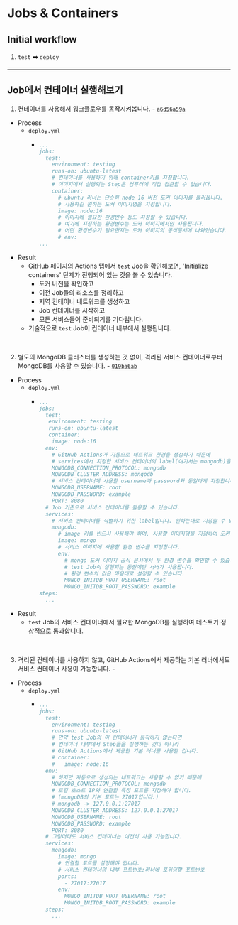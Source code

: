 # Jobs & Containers

## Initial workflow

1. `test` ➡️ `deploy`

---

## Job에서 컨테이너 실행해보기

1. 컨테이너를 사용해서 워크플로우를 동작시켜봅니다. - [`a6d56a59a`](https://github.com/seongjin2427/08.jobs-container/commit/a6d56a59ab95d13820900fec15a25001e68982ef)

- Process
  - `deploy.yml`
    - ```yml
      ...
      jobs:
        test:
          environment: testing
          runs-on: ubuntu-latest
          # 컨테이너를 사용하기 위해 container키를 지정합니다.
          # 이미지에서 실행되는 Step은 컴퓨터에 직접 접근할 수 없습니다.
          container:
            # ubuntu 러너는 단순히 node 16 버전 도커 이미지를 불러옵니다.
            # 사용하길 원하는 도커 이미지명을 지정합니다.
            image: node:16
            # 이미지에 필요한 환경변수 등도 지정할 수 있습니다.
            # 여기에 지정하는 환경변수는 도커 이미지에서만 사용됩니다.
            # 어떤 환경변수가 필요한지는 도커 이미지의 공식문서에 나와있습니다.
            # env: 
      ...

- Result
  - GitHub 페이지의 Actions 탭에서 `test` Job을 확인해보면, 'Initialize containers' 단계가 진행되어 있는 것을 볼 수 있습니다.
    - 도커 버전을 확인하고
    - 이전 Job들의 리소스를 정리하고
    - 지역 컨테이너 네트워크를 생성하고
    - Job 컨테이너를 시작하고
    - 모든 서비스들이 준비되기를 기다립니다.
  - 기술적으로 `test` Job이 컨테이너 내부에서 실행됩니다.

<br>

2. 별도의 MongoDB 클러스터를 생성하는 것 없이, 격리된 서비스 컨테이너로부터 MongoDB를 사용할 수 있습니다. - [`019ba6ab`](https://github.com/seongjin2427/08.jobs-container/commit/019ba6ab4b2ec81c4bc9219cbe9900474c13fff5)

- Process
  - `deploy.yml`
    - ```yml
      ...
      jobs:
        test:
         environment: testing
         runs-on: ubuntu-latest
         container:
          image: node:16
        env:
          # GitHub Actions가 자동으로 네트워크 환경을 생성하기 때문에
          # services에서 지정한 서비스 컨테이너의 label(여기서는 mongodb)을 지정하여 바로 사용할 수 있습니다.
          MONGODB_CONNECTION_PROTOCOL: mongodb
          MONGODB_CLUSTER_ADDRESS: mongodb
          # 서비스 컨테이너에 사용할 username과 password와 동일하게 지정합니다.
          MONGODB_USERNAME: root
          MONGODB_PASSWORD: example
          PORT: 8080
        # Job 기준으로 서비스 컨테이너를 활용할 수 있습니다.
        services:
          # 서비스 컨테이너를 식별하기 위한 label입니다. 원하는대로 지정할 수 있습니다.
          mongodb:
            # image 키를 반드시 사용해야 하며, 사용할 이미지명을 지정하여 도커 이미지를 사용할 수 있습니다.
            image: mongo
            # 서비스 이미지에 사용할 환경 변수를 지정합니다.
            env:
              # mongo 도커 이미지 공식 문서에서 두 환경 변수를 확인할 수 있습니다.
              # test Job이 실행되는 동안에만 서버가 사용됩니다.
              # 환경 변수의 값은 마음대로 설정할 수 있습니다.
              MONGO_INITDB_ROOT_USERNAME: root
              MONGO_INITDB_ROOT_PASSWORD: example
      steps:
        ...

- Result
  - `test` Job의 서비스 컨테이너에서 필요한 MongoDB를 실행하여 테스트가 정상적으로 통과합니다.

<br>

3. 격리된 컨테이너를 사용하지 않고, GitHub Actions에서 제공하는 기본 러너에서도 서비스 컨테이너 사용이 가능합니다. - 

- Process
  - `deploy.yml`
    - ```yml
      ...
      jobs:
        test:
          environment: testing
          runs-on: ubuntu-latest
          # 만약 test Job의 이 컨테이너가 동작하지 않는다면
          # 컨테이너 내부에서 Step들을 실행하는 것이 아니라
          # GitHub Actions에서 제공한 기본 러너를 사용할 겁니다.
          # container: 
          #   image: node:16
        env:
          # 하지만 자동으로 생성되는 네트워크는 사용할 수 없기 때문에
          MONGODB_CONNECTION_PROTOCOL: mongodb
          # 로컬 호스트 IP와 연결할 특정 포트를 지정해야 합니다.
          # (mongoDB의 기본 포트는 27017입니다.)
          # mongodb -> 127.0.0.1:27017
          MONGODB_CLUSTER_ADDRESS: 127.0.0.1:27017
          MONGODB_USERNAME: root
          MONGODB_PASSWORD: example
          PORT: 8080
        # 그렇더라도 서비스 컨테이너는 여전히 사용 가능합니다.
        services: 
          mongodb: 
            image: mongo
            # 연결할 포트를 설정해야 합니다.
            # 서비스 컨테이너의 내부 포트번호:러너에 포워딩할 포트번호
            ports:
              - 27017:27017
            env:
              MONGO_INITDB_ROOT_USERNAME: root
              MONGO_INITDB_ROOT_PASSWORD: example
        steps:
          ...
